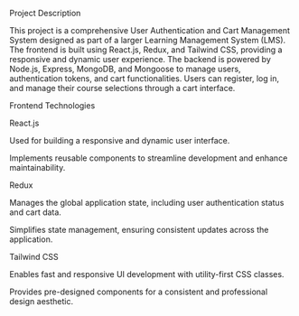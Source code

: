 Project Description

This project is a comprehensive User Authentication and Cart Management System designed as part of a larger Learning Management System (LMS). The frontend is built using React.js, Redux, and Tailwind CSS, providing a responsive and dynamic user experience. The backend is powered by Node.js, Express, MongoDB, and Mongoose to manage users, authentication tokens, and cart functionalities. Users can register, log in, and manage their course selections through a cart interface.



Frontend Technologies

React.js

Used for building a responsive and dynamic user interface.

Implements reusable components to streamline development and enhance maintainability.

Redux

Manages the global application state, including user authentication status and cart data.

Simplifies state management, ensuring consistent updates across the application.

Tailwind CSS

Enables fast and responsive UI development with utility-first CSS classes.

Provides pre-designed components for a consistent and professional design aesthetic.


